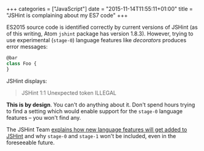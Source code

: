 +++
categories = ["JavaScript"]
date = "2015-11-14T11:55:11+01:00"
title = "JSHint is complaining about my ES7 code"
+++

ES2015 source code is identified correctly by current versions of JSHint
(as of this writing, Atom `jshint` package has version 1.8.3). However,
trying to use experimental (`stage-0`) language features like _decorators_
produces error messages:

```js
@bar
class Foo {
}
```

JSHint displays:

> JSHint 1:1 Unexpected token ILLEGAL

**This is by design**. You can't do anything about it. Don't spend hours
trying to find a setting which would enable support for the `stage-0`
language features – you won't find any.

The JSHint Team [explains how new language features
will get added to JSHint](http://jshint.com/blog/new-lang-features/) and
why `stage-0` and `stage-1` won't be included, even in the foreseeable
future.
